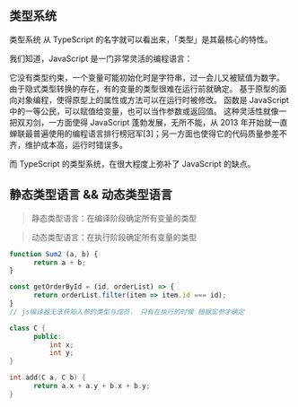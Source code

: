 ## 类型系统
类型系统
从 TypeScript 的名字就可以看出来，「类型」是其最核心的特性。

我们知道，JavaScript 是一门非常灵活的编程语言：

它没有类型约束，一个变量可能初始化时是字符串，过一会儿又被赋值为数字。
由于隐式类型转换的存在，有的变量的类型很难在运行前就确定。
基于原型的面向对象编程，使得原型上的属性或方法可以在运行时被修改。
函数是 JavaScript 中的一等公民，可以赋值给变量，也可以当作参数或返回值。
这种灵活性就像一把双刃剑，一方面使得 JavaScript 蓬勃发展，无所不能，从 2013 年开始就一直蝉联最普遍使用的编程语言排行榜冠军[3]；另一方面也使得它的代码质量参差不齐，维护成本高，运行时错误多。

而 TypeScript 的类型系统，在很大程度上弥补了 JavaScript 的缺点。

## 静态类型语言 && 动态类型语言

> 静态类型语言：在编译阶段确定所有变量的类型

> 动态类型语言：在执行阶段确定所有变量的类型

```javascript
function Sum2 (a, b) {
      return a + b;
}

const getOrderById = (id, orderList) => {
      return orderList.filter(item => item.id === id);
}
// js编译器无法获知入参的类型与成员， 只有在执行的时候 根据实参才确定
```


```cpp
class C {
      public:
          int x;
          int y;
}

int add(C a, C b) {
      return a.x + a.y + b.x + b.y;
}

```

